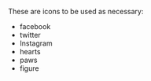 These are icons to be used as necessary:

- facebook
- twitter
- Instagram
- hearts
- paws
- figure
